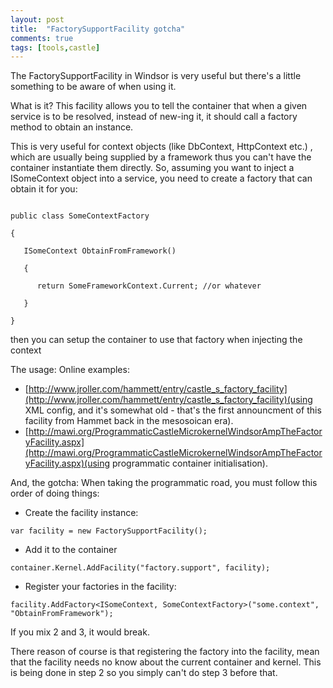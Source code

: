 ```yaml
---
layout: post
title:  "FactorySupportFacility gotcha"
comments: true
tags: [tools,castle]
---
```



The FactorySupportFacility in Windsor is very useful but there's a little something to be aware of when using it.


What is it?
This facility allows you to tell the container that when a given service is to be resolved, instead of new-ing it, it should call a factory method to obtain an instance.

This is very useful for context objects (like DbContext, HttpContext etc.) , which are usually being supplied by a framework thus you can't have the container instantiate them directly. So, assuming you want to inject a ISomeContext object into a service, you need to create a factory that can obtain it for you:

```

public class SomeContextFactory

{

   ISomeContext ObtainFromFramework()

   {

      return SomeFrameworkContext.Current; //or whatever

   }

}

```



then you can setup the container to use that factory when injecting the context


The usage:
Online examples:
- [http://www.jroller.com/hammett/entry/castle_s_factory_facility](http://www.jroller.com/hammett/entry/castle_s_factory_facility)(using XML config, and it's somewhat old - that's the first announcment of this facility from Hammet back in the mesosoican era).
- [http://mawi.org/ProgrammaticCastleMicrokernelWindsorAmpTheFactoryFacility.aspx](http://mawi.org/ProgrammaticCastleMicrokernelWindsorAmpTheFactoryFacility.aspx)(using programmatic container initialisation).


And, the gotcha:
When taking the programmatic road, you must follow this order of doing things:
- Create the facility instance:

```
var facility = new FactorySupportFacility();
```
- Add it to the container

```
container.Kernel.AddFacility("factory.support", facility);
```
- Register your factories in the facility:

```
facility.AddFactory<ISomeContext, SomeContextFactory>("some.context", "ObtainFromFramework");
```

If you mix 2 and 3, it would break.

There reason of course is that registering the factory into the facility, mean that the facility needs no know about the current container and kernel. This is being done in step 2 so you simply can't do step 3 before that.

